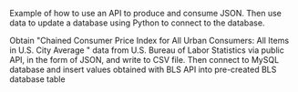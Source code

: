 
Example of how to use an API to produce and consume JSON. Then use data to update a
database using Python to connect to the database.



Obtain "Chained Consumer Price Index for All Urban Consumers: All Items in U.S.
City Average " data from U.S. Bureau of Labor Statistics via public API, in
the form of JSON, and write to CSV file. Then connect to MySQL database and
insert values obtained with BLS API into pre-created BLS database table
